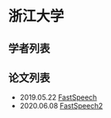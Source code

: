 # 浙江大学

## 学者列表

## 论文列表

- 2019.05.22 [FastSpeech](../Models/TTS2_Acoustic/2019.05.22_FastSpeech.md)
- 2020.06.08 [FastSpeech2](../Models/TTS2_Acoustic/2020.06.08_FastSpeech2.md)